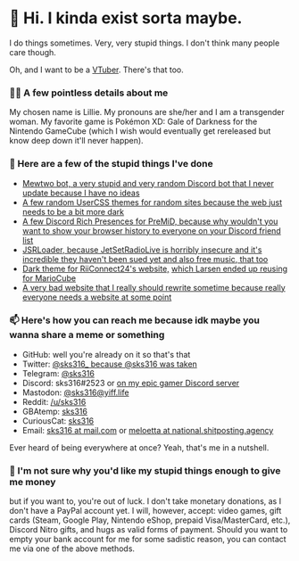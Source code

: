# 👋 Hi. I kinda exist sorta maybe.
I do things sometimes. Very, very stupid things. I don't think many people care though.

Oh, and I want to be a [VTuber](https://www.howtogeek.com/720841/what-is-a-vtuber/). There's that too.

### 🙋‍♀️ A few pointless details about me

My chosen name is Lillie. My pronouns are she/her and I am a transgender woman. My favorite game is Pokémon XD: Gale of Darkness for the Nintendo GameCube (which I wish would eventually get rereleased but know deep down it'll never happen).

### 📔 Here are a few of the stupid things I've done

* [Mewtwo bot, a very stupid and very random Discord bot that I never update because I have no ideas](https://github.com/sks316/mewtwo-bot)
* [A few random UserCSS themes for random sites because the web just needs to be a bit more dark](https://github.com/sks316/usercss)
* [A few Discord Rich Presences for PreMiD, because why wouldn't you want to show your browser history to everyone on your Discord friend list](https://premid.app/users/226098403304538122)
* [JSRLoader, because JetSetRadioLive is horribly insecure and it's incredible they haven't been sued yet and also free music, that too](https://github.com/sks316/JSRLoader)
* [Dark theme for RiiConnect24's website,](https://rc24.xyz) [which Larsen ended up reusing for MarioCube](https://mariocube.xyz)
* [A very bad website that I really should rewrite sometime because really everyone needs a website at some point](https://sks316.github.io)

### 📫 Here's how you can reach me because idk maybe you wanna share a meme or something

* GitHub: well you're already on it so that's that
* Twitter: [@sks316_ because @sks316 was taken](https://twitter.com/sks316_)
* Telegram: [@sks316](https://telegram.dog/sks316)
* Discord: sks316#2523 or [on my epic gamer Discord server](https://discord.gg/2VYTgFB)
* Mastodon: [@sks316@yiff.life](https://yiff.life/@sks316)
* Reddit: [/u/sks316](https://reddit.com/u/sks316)
* GBAtemp: [sks316](https://gbatemp.net/members/sks316.340701/)
* CuriousCat: [sks316](https://curiouscat.me/sks316)
* Email: [sks316 at mail.com](mailto:sks316@mail.com) or [meloetta at national.shitposting.agency](mailto:meloetta@national.shitposting.agency)

Ever heard of being everywhere at once? Yeah, that's me in a nutshell.

### 💸 I'm not sure why you'd like my stupid things enough to give me money

but if you want to, you're out of luck. I don't take monetary donations, as I don't have a PayPal account yet. I will, however, accept: video games, gift cards (Steam, Google Play, Nintendo eShop, prepaid Visa/MasterCard, etc.), Discord Nitro gifts, and hugs as valid forms of payment. Should you want to empty your bank account for me for some sadistic reason, you can contact me via one of the above methods.

<!--
**sks316/sks316** is a ✨ _special_ ✨ repository because its `README.md` (this file) appears on your GitHub profile.

Here are some ideas to get you started:

- 🔭 I’m currently working on ...
- 🌱 I’m currently learning ...
- 👯 I’m looking to collaborate on ...
- 🤔 I’m looking for help with ...
- 💬 Ask me about ...
- 📫 How to reach me: ...
- 😄 Pronouns: ...
- ⚡ Fun fact: ...
-->
